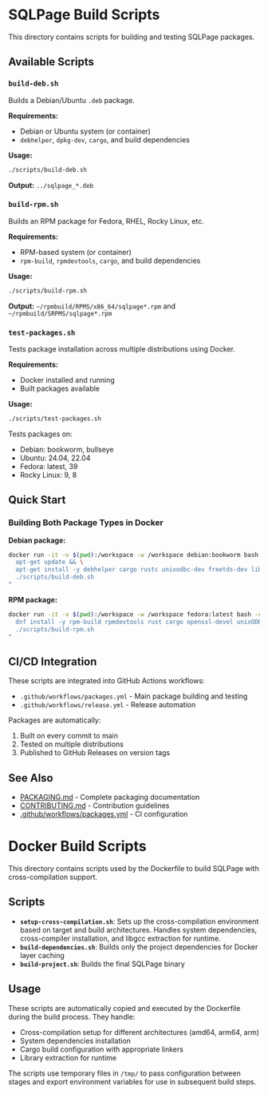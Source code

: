 # SQLPage Build Scripts

This directory contains scripts for building and testing SQLPage packages.

## Available Scripts

### `build-deb.sh`
Builds a Debian/Ubuntu `.deb` package.

**Requirements:**
- Debian or Ubuntu system (or container)
- `debhelper`, `dpkg-dev`, `cargo`, and build dependencies

**Usage:**
```bash
./scripts/build-deb.sh
```

**Output:** `../sqlpage_*.deb`

### `build-rpm.sh`
Builds an RPM package for Fedora, RHEL, Rocky Linux, etc.

**Requirements:**
- RPM-based system (or container)
- `rpm-build`, `rpmdevtools`, `cargo`, and build dependencies

**Usage:**
```bash
./scripts/build-rpm.sh
```

**Output:** `~/rpmbuild/RPMS/x86_64/sqlpage*.rpm` and `~/rpmbuild/SRPMS/sqlpage*.rpm`

### `test-packages.sh`
Tests package installation across multiple distributions using Docker.

**Requirements:**
- Docker installed and running
- Built packages available

**Usage:**
```bash
./scripts/test-packages.sh
```

Tests packages on:
- Debian: bookworm, bullseye
- Ubuntu: 24.04, 22.04
- Fedora: latest, 39
- Rocky Linux: 9, 8

## Quick Start

### Building Both Package Types in Docker

**Debian package:**
```bash
docker run -it -v $(pwd):/workspace -w /workspace debian:bookworm bash -c "
  apt-get update && \
  apt-get install -y debhelper cargo rustc unixodbc-dev freetds-dev libssl-dev pkg-config dpkg-dev && \
  ./scripts/build-deb.sh
"
```

**RPM package:**
```bash
docker run -it -v $(pwd):/workspace -w /workspace fedora:latest bash -c "
  dnf install -y rpm-build rpmdevtools rust cargo openssl-devel unixODBC-devel freetds-devel systemd-rpm-macros git && \
  ./scripts/build-rpm.sh
"
```

## CI/CD Integration

These scripts are integrated into GitHub Actions workflows:
- `.github/workflows/packages.yml` - Main package building and testing
- `.github/workflows/release.yml` - Release automation

Packages are automatically:
1. Built on every commit to main
2. Tested on multiple distributions
3. Published to GitHub Releases on version tags

## See Also

- [PACKAGING.md](../PACKAGING.md) - Complete packaging documentation
- [CONTRIBUTING.md](../CONTRIBUTING.md) - Contribution guidelines
- [.github/workflows/packages.yml](../.github/workflows/packages.yml) - CI configuration

# Docker Build Scripts

This directory contains scripts used by the Dockerfile to build SQLPage with cross-compilation support.

## Scripts

- **`setup-cross-compilation.sh`**: Sets up the cross-compilation environment based on target and build architectures. Handles system dependencies, cross-compiler installation, and libgcc extraction for runtime.
- **`build-dependencies.sh`**: Builds only the project dependencies for Docker layer caching
- **`build-project.sh`**: Builds the final SQLPage binary

## Usage

These scripts are automatically copied and executed by the Dockerfile during the build process. They handle:

- Cross-compilation setup for different architectures (amd64, arm64, arm)
- System dependencies installation
- Cargo build configuration with appropriate linkers
- Library extraction for runtime

The scripts use temporary files in `/tmp/` to pass configuration between stages and export environment variables for use in subsequent build steps.

